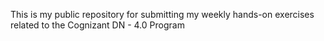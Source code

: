 This is my public repository for submitting my weekly hands-on exercises related to the Cognizant DN - 4.0 Program
